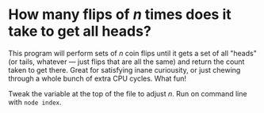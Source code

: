 # How many flips of *n* times does it take to get all heads?

This program will perform sets of *n* coin flips until it gets a set of all "heads" (or tails, whatever — just flips that are all the same) and return the count taken to get there. Great for satisfying inane curiousity, or just chewing through a whole bunch of extra CPU cycles. What fun!

Tweak the variable at the top of the file to adjust *n*. Run on command line with `node index`.
